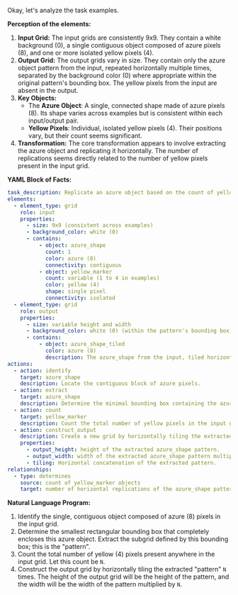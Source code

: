 Okay, let's analyze the task examples.

**Perception of the elements:**

1.  **Input Grid:** The input grids are consistently 9x9. They contain a white background (0), a single contiguous object composed of azure pixels (8), and one or more isolated yellow pixels (4).
2.  **Output Grid:** The output grids vary in size. They contain only the azure object pattern from the input, repeated horizontally multiple times, separated by the background color (0) where appropriate within the original pattern's bounding box. The yellow pixels from the input are absent in the output.
3.  **Key Objects:**
    *   The **Azure Object**: A single, connected shape made of azure pixels (8). Its shape varies across examples but is consistent within each input/output pair.
    *   **Yellow Pixels**: Individual, isolated yellow pixels (4). Their positions vary, but their count seems significant.
4.  **Transformation:** The core transformation appears to involve extracting the azure object and replicating it horizontally. The number of replications seems directly related to the number of yellow pixels present in the input grid.

**YAML Block of Facts:**


```yaml
task_description: Replicate an azure object based on the count of yellow pixels.
elements:
  - element_type: grid
    role: input
    properties:
      - size: 9x9 (consistent across examples)
      - background_color: white (0)
      - contains:
          - object: azure_shape
            count: 1
            color: azure (8)
            connectivity: contiguous
          - object: yellow_marker
            count: variable (1 to 4 in examples)
            color: yellow (4)
            shape: single pixel
            connectivity: isolated
  - element_type: grid
    role: output
    properties:
      - size: variable height and width
      - background_color: white (0) (within the pattern's bounding box)
      - contains:
          - object: azure_shape_tiled
            color: azure (8)
            description: The azure_shape from the input, tiled horizontally.
actions:
  - action: identify
    target: azure_shape
    description: Locate the contiguous block of azure pixels.
  - action: extract
    target: azure_shape
    description: Determine the minimal bounding box containing the azure_shape and extract this subgrid pattern.
  - action: count
    target: yellow_marker
    description: Count the total number of yellow pixels in the input grid. Store this as 'replication_factor'.
  - action: construct_output
    description: Create a new grid by horizontally tiling the extracted azure_shape pattern 'replication_factor' times.
    properties:
      - output_height: height of the extracted azure_shape pattern.
      - output_width: width of the extracted azure_shape pattern multiplied by 'replication_factor'.
      - tiling: Horizontal concatenation of the extracted pattern.
relationships:
  - type: determines
    source: count of yellow_marker objects
    target: number of horizontal replications of the azure_shape pattern in the output.
```


**Natural Language Program:**

1.  Identify the single, contiguous object composed of azure (8) pixels in the input grid.
2.  Determine the smallest rectangular bounding box that completely encloses this azure object. Extract the subgrid defined by this bounding box; this is the "pattern".
3.  Count the total number of yellow (4) pixels present anywhere in the input grid. Let this count be `N`.
4.  Construct the output grid by horizontally tiling the extracted "pattern" `N` times. The height of the output grid will be the height of the pattern, and the width will be the width of the pattern multiplied by `N`.